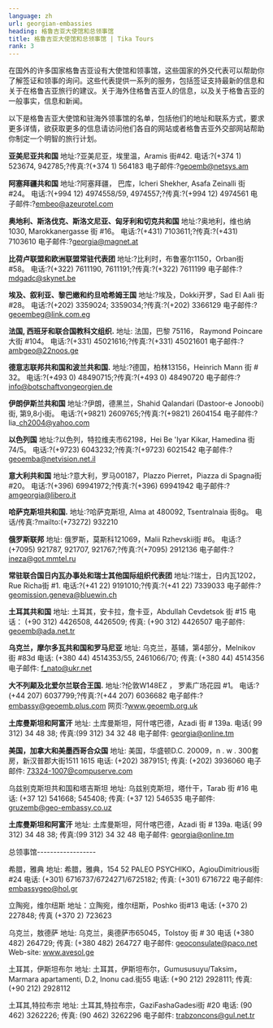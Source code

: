 ```yaml
---
language: zh
url: georgian-embassies
heading: 格鲁吉亚大使馆和总领事馆
title: 格鲁吉亚大使馆和总领事馆 | Tika Tours
rank: 3
---
```

<div class="row content-row"><!-- 897 (1)-->
<div class="col-12 col-sm-6 col-md-6"><!-- 1241 -->

在国外的许多国家格鲁吉亚设有大使馆和领事馆，这些国家的外交代表可以帮助你了解签证和领事的询问。这些代表提供一系列的服务，包括签证支持最新的信息和关于在格鲁吉亚旅行的建议。关于海外住格鲁吉亚人的信息，以及关于格鲁吉亚的一般事实，信息和新闻。

</div>

<div class="col-12 col-sm-6 col-md-6"><!-- 1242 -->

以下是格鲁吉亚大使馆和驻海外领事馆的名单，包括他们的地址和联系方式，要求更多详情，欲获取更多的信息请访问他们各自的网站或者格鲁吉亚外交部网站帮助你制定一个明智的旅行计划。

</div>

</div>

<div class="row content-row"><!-- 898 (2)-->
<div class="col-12"><!-- 1243 ?

格鲁吉亚大使馆-------

</div>

</div>

<div class="row content-row"><!-- 899 (3)-->
<div class="col-12 col-sm-6 col-md-6"><!-- 1244 -->

**亚美尼亚共和国**
地址:?亚美尼亚，埃里温，Aramis 街#42.
电话:?(+374 1) 523674, 942785;?传真:?(+374 1) 564183
电子邮件:?geoemb@netsys.am


**阿塞拜疆共和国**
地址:?阿塞拜疆， 巴库，Icheri Shekher, Asafa Zeinalli 街 #24。
电话:?(+994 12) 4974558/59, 4974557;?传真:?(+994 12) 4974561
电子邮件:?embeo@azeurotel.com


**奥地利、斯洛伐克、斯洛文尼亚、匈牙利和切克共和国**
地址:?奥地利，维也纳1030, Marokkanergasse 街 #16。
电话:?(+431) 7103611;?传真:?(+431) 7103610
电子邮件:?georgia@magnet.at


**比荷卢联盟和欧洲联盟常驻代表团**
地址:?比利时，布鲁塞尔1150，Orban街 #58。 
电话:?(+322) 7611190, 7611191;?传真:?(+322) 7611199
电子邮件:?mdgadc@skynet.be


**埃及、叙利亚、黎巴嫩和约旦哈希姆王国**
地址:?埃及，Dokki开罗，Sad El Aali 街 #28。
电话:?(+202) 3359024; 3359034;?传真:?(+202) 3366129
电子邮件:?geoembeg@link.com.eg


**法国, 西班牙和联合国教科文组织.**
地址: 法国，巴黎 75116， Raymond Poincare大街 #104。
电话:?(+331) 45021616;?传真:?(+331) 45021601
电子邮件:?ambgeo@22noos.ge


**德意志联邦共和国和波兰共和国.**
地址:?德国，柏林13156，Heinrich Mann 街 # 32。
电话:?(+493 0) 48490715;?传真:?(+493 0) 48490720
电子邮件:?info@botschaftvongeorgien.de


**伊朗伊斯兰共和国**
地址:?伊朗，德黑兰，Shahid Qalandari (Dastoor\-e Jonoobi) 街, 第9,8小街。 
电话:?(+9821) 2609765;?传真:?(+9821) 2604154
电子邮件:?lia\_ch2004@yahoo.com


**以色列国**
地址:?以色列，特拉维夫市62198，Hei Be 'Iyar Kikar, Hamedina 街74/5。
电话:?(+9723) 6043232;?传真:?(+9723) 6021542
电子邮件:?geoemba@netvision.net.il


**意大利共和国**
地址:?意大利，罗马00187，Plazzo Pierret，Piazza di Spagna街 #20。
电话:?(+396) 69941972;?传真:?(+396) 69941942
电子邮件:?amgeorgia@libero.it

</div>

<div class="col-12 col-sm-6 col-md-6"><!-- 1245 -->

**哈萨克斯坦共和国.**
地址:?哈萨克斯坦, Alma at 480092, Tsentralnaia 街8g。
电话/传真:?mailto:(+73272) 932210


**俄罗斯联邦**
地址: 俄罗斯，莫斯科121069，Malii Rzhevskii街 #6。
电话:?(+7095) 921787, 921707, 921767;?传真:?(+7095) 2912136
电子邮件:?ineza@got.mmtel.ru


**常驻联合国日内瓦办事处和瑞士其他国际组织代表团**
地址:?瑞士，日内瓦1202， Rue Richa街 #1.
电话:?(+41 22) 9191010;?传真:?(+41 22) 7339033
电子邮件:?geomission.geneva@bluewin.ch


**土耳其共和国**
地址: 土耳其，安卡拉，詹卡亚，Abdullah Cevdetsok 街 #15
电话： (+90 312) 4426508, 4426509; 传真: (+90 312) 4426507
电子邮件: geoemb@ada.net.tr

**乌克兰，摩尔多瓦共和国和罗马尼亚**
地址: 乌克兰，基辅，第4部分，Melnikov 街 #83d 
电话: (+380 44) 4514353/55, 2461066/70; 传真: (+380 44) 4514356
电子邮件: f_nato@ukr.net

**大不列颠及北爱尔兰联合王国.**
地址:?伦敦W148EZ ， 罗素广场花园 #1。
电话:?(+44 207) 6037799;?传真:?(+44 207) 6036682
电子邮件:?embassy@geoemb.plus.com
网页:?www.geoemb.org.uk


**土库曼斯坦和阿富汗**
地址: 土库曼斯坦，阿什喀巴德，Azadi 街 # 139a.
电话( 99 312) 34 48 38; 传真:(99 312) 34 32 48
电子邮件: georgia@online.tm


**美国，加拿大和美墨西哥合众国**
地址: 美国，华盛顿D.C. 20009，n . w . 300套房，新汉普郡大街1511 1615 
电话: (+202) 3879151; 传真: (+202) 3936060
电子邮件: 73324-1007@compuserve.com


乌兹别克斯坦共和国和塔吉斯坦
地址: 乌兹别克斯坦，塔什干，Tarab 街 #16 
电话: (+37 12) 541668; 545408; 传真: (+37 12) 546535
电子邮件: gruzemb@geo-embassy.co.uz



**土库曼斯坦和阿富汗**
地址: 土库曼斯坦，阿什喀巴德，Azadi 街 # 139a.
电话( 99 312) 34 48 38; 传真:(99 312) 34 32 48
电子邮件: georgia@online.tm

</div>

</div>

<div class="row content-row"><!-- 900 (4)-->
<div class="col-12"><!-- 1246 -->

总领事馆------------------

</div>

</div>

<div class="row content-row"><!-- 901 (5)-->
<div class="col-12 col-sm-6 col-md-6"><!-- 1247 -->

希腊，雅典
地址: 希腊，雅典，154 52 PALEO PSYCHIKO，AgiouDimitrious街 #24
电话: (+301) 6716737/6724271/6725182; 传真: (+301) 6716722
电子邮件: embassygeo@hol.gr

立陶宛，维尔纽斯
地址：立陶宛，维尔纽斯，Poshko 街#13
电话: (+370 2) 227848; 传真 (+370 2) 723623


乌克兰，敖德萨
地址: 乌克兰，奥德萨市65045，Tolstoy 街 # 30 
电话 (+380 482) 264729; 传真: (+380 482) 264727
电子邮件: geoconsulate@paco.net Web-site: www.avesol.ge
</div>

<div class="col-12 col-sm-6 col-md-6"><!-- 1248 -->

土耳其，伊斯坦布尔
地址: 土耳其，伊斯坦布尔，Gumususuyu/Taksim，Marmara apartamenti, D.2,  Inonu cad.街55
电话: (+90 212) 2928111; 传真: (+90 212) 2928112


土耳其,特拉布宗
地址: 土耳其,特拉布宗，GaziFashaGadesi街 #20 
电话: (90 462) 3262226; 传真: (90 462) 3262296
电子邮件: trabzoncons@gul.net.tr




</div>

</div>


